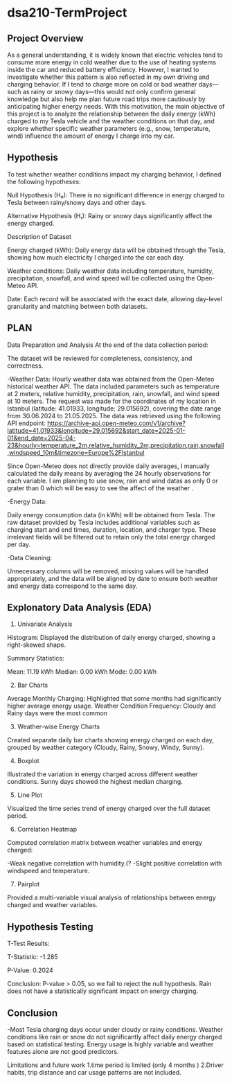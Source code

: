 # dsa210-TermProject


Project Overview
--

As a general understanding, it is widely known that electric vehicles tend to consume more energy in cold weather due to the use of heating systems inside the car and reduced battery efficiency. However, I wanted to investigate whether this pattern is also reflected in my own driving and charging behavior. If I tend to charge more on cold or bad weather days—such as rainy or snowy days—this would not only confirm general knowledge but also help me plan future road trips more cautiously by anticipating higher energy needs. With this motivation, the main objective of this project is to analyze the relationship between the daily energy (kWh) charged to my Tesla vehicle and the weather conditions on that day, and explore whether specific weather parameters (e.g., snow, temperature, wind) influence the amount of energy I charge into my car.


Hypothesis 
--
To test whether weather conditions impact my charging behavior, I defined the following hypotheses:

Null Hypothesis (H₀):  There is no significant difference in energy charged to Tesla between rainy/snowy days and other days.

Alternative Hypothesis (H₁): Rainy or snowy days significantly affect the energy charged.

Description of Dataset

Energy charged (kWh): Daily energy data will be obtained through the Tesla, showing how much electricity I charged into the car each day.

Weather conditions: Daily weather data including temperature, humidity, precipitation, snowfall, and wind speed will be collected using the Open-Meteo API.

Date: Each record will be associated with the exact date, allowing day-level granularity and matching between both datasets.

PLAN
--
Data Preparation and Analysis
At the end of the data collection period:

The dataset will be reviewed for completeness, consistency, and correctness.

-Weather Data:
Hourly weather data was obtained from the Open-Meteo historical weather API. The data included parameters such as temperature at 2 meters, relative humidity, precipitation, rain, snowfall, and wind speed at 10 meters. The request was made for the coordinates of my location in Istanbul (latitude: 41.01933, longitude: 29.015692), covering the date range from 30.06.2024 to 21.05.2025. The data was retrieved using the following API endpoint:
[https://archive-api.open-meteo.com/v1/archive?latitude=41.01933&longitude=29.015692&start_date=2025-01-01&end_date=2025-04-23&hourly=temperature_2m,relative_humidity_2m,precipitation,rain,snowfall,windspeed_10m&timezone=Europe%2FIstanbul
](https://archive-api.open-meteo.com/v1/archive?latitude=41.01933&longitude=29.01569&start_date=2024-06-30&end_date=2025-05-21&hourly=temperature_2m,relative_humidity_2m,rain,snowfall,windspeed_10m&timezone=Europe%2FIstanbul)

Since Open-Meteo does not directly provide daily averages, I manually calculated the daily means by averaging the 24 hourly observations for each variable.
I am planning to use snow, rain and wind datas as only 0 or grater than 0 which will be easy to see the affect of the weather .

-Energy Data:

Daily energy consumption data (in kWh) will be obtained from Tesla. The raw dataset provided by Tesla includes additional variables such as charging start and end times, duration, location, and charger type. These irrelevant fields will be filtered out to retain only the total energy charged per day.

-Data Cleaning:

Unnecessary columns will be removed, missing values will be handled appropriately, and the data will be aligned by date to ensure both weather and energy data correspond to the same day.

Explonatory Data Analysis (EDA)
--
1. Univariate Analysis

Histogram: Displayed the distribution of daily energy charged, showing a right-skewed shape.

Summary Statistics:

Mean: 11.19 kWh
Median: 0.00 kWh
Mode: 0.00 kWh

2. Bar Charts

Average Monthly Charging: Highlighted that some months had significantly higher average energy usage.
Weather Condition Frequency: Cloudy and Rainy days were the most common

3. Weather-wise Energy Charts

Created separate daily bar charts showing energy charged on each day, grouped by weather category (Cloudy, Rainy, Snowy, Windy, Sunny).

4. Boxplot

Illustrated the variation in energy charged across different weather conditions. Sunny days showed the highest median charging.

5. Line Plot

Visualized the time series trend of energy charged over the full dataset period.

6. Correlation Heatmap

Computed correlation matrix between weather variables and energy charged:

-Weak negative correlation with humidity.(?
-Slight positive correlation with windspeed and temperature.

7. Pairplot

Provided a multi-variable visual analysis of relationships between energy charged and weather variables.


Hypothesis Testing
--
T-Test Results:

T-Statistic: -1.285

P-Value: 0.2024

Conclusion: P-value > 0.05, so we fail to reject the null hypothesis. Rain does not have a statistically significant impact on energy charging.

Conclusion
--
-Most Tesla charging days occur under cloudy or rainy conditions.
Weather conditions like rain or snow do not significantly affect daily energy charged based on statistical testing.
Energy usage is highly variable and weather features alone are not good predictors.

Limitations and future work
1.time period is limited (only 4 months )
2.Driver habits, trip distance and car usage patterns are not included.
